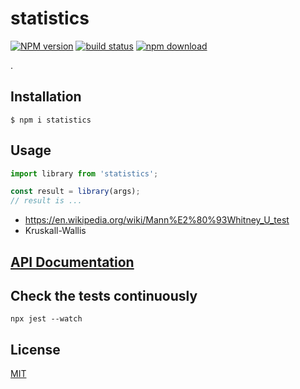 # statistics

[![NPM version][npm-image]][npm-url]
[![build status][ci-image]][ci-url]
[![npm download][download-image]][download-url]

.

## Installation

`$ npm i statistics`

## Usage

```js
import library from 'statistics';

const result = library(args);
// result is ...
```

- https://en.wikipedia.org/wiki/Mann%E2%80%93Whitney_U_test
- Kruskall-Wallis


## [API Documentation](https://cheminfo.github.io/statistics/)

## Check the tests continuously

`npx jest --watch`

## License

[MIT](./LICENSE)

[npm-image]: https://img.shields.io/npm/v/statistics.svg
[npm-url]: https://www.npmjs.com/package/statistics
[ci-image]: https://github.com/cheminfo/statistics/workflows/Node.js%20CI/badge.svg?branch=master
[ci-url]: https://github.com/cheminfo/statistics/actions?query=workflow%3A%22Node.js+CI%22
[download-image]: https://img.shields.io/npm/dm/statistics.svg
[download-url]: https://www.npmjs.com/package/statistics
